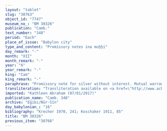 ```yaml
---
layout: "tablet"
slug: "30763"
object_id: "7747"
museum_no_: "BM 30326"
publication: "Camb."
text_number: "348"
period: "Each"
place_of_issue: "Babylon city"
type_and_content: "Promissory notes ina muẖẖi"
day_remark: "-"
month: "XII"
month_remark: "-"
year: "6"
year_remark: "-"
king: "Cam"
king_remark: "-"
paraphrase: "Promissory note for silver without interest. Mutual warranty.<br /> <strong>B<sub>1</sub></strong> and his mother (<strong><sup>f</sup>B<sub>2</sub></strong>) owe 1 mina and 10 shekels of silver to <strong>A</strong>, to be delivered without interest within a one-year period (<em>adi ṭuppi ṭuppi</em>). The two debtors assume warranty for each other. Witnesses.<br /> &nbsp;<br /> <strong>A </strong>= Itti-Marduk-balāṭu/Nab&ucirc;-ahhē-iddin//Egibi; <strong>B<sub>1 </sub></strong>= Kīnāya/Nūrea//Ir&rsquo;anni; <strong><sup>f</sup>B<sub>2 </sub></strong>= <sup>f</sup>Ina-Esagil-bēlet/Rēmūt-Bēl//Egibi, mother of <strong>B<sub>1</sub></strong>"
transliteration: "Transliteration available on <a href=\"http://www.achemenet.com/fr/item/?/sources-textuelles/textes-par-regions/babylonie/babylone/1681505\" target=\"_blank\">Achemenet</a>"
imported: "Kathleen Abraham (07/01/2017)"
publication_name: "Camb. 348"
archive: "Egibi/Nūr-Sîn"
day_babylonian_: "16"
bibliography: "Krecher 1970, 241; Koschaker 1911, 85"
title: "BM 30326"
previous_item: "30766"
---
```

